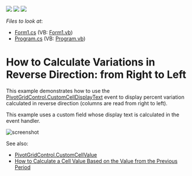 <!-- default badges list -->
![](https://img.shields.io/endpoint?url=https://codecentral.devexpress.com/api/v1/VersionRange/128579595/18.2.4%2B)
[![](https://img.shields.io/badge/Open_in_DevExpress_Support_Center-FF7200?style=flat-square&logo=DevExpress&logoColor=white)](https://supportcenter.devexpress.com/ticket/details/E2101)
[![](https://img.shields.io/badge/📖_How_to_use_DevExpress_Examples-e9f6fc?style=flat-square)](https://docs.devexpress.com/GeneralInformation/403183)
<!-- default badges end -->
<!-- default file list -->
*Files to look at*:

* [Form1.cs](./CS/WindowsApplication1/Form1.cs) (VB: [Form1.vb](./VB/WindowsApplication1/Form1.vb))
* [Program.cs](./CS/WindowsApplication1/Program.cs) (VB: [Program.vb](./VB/WindowsApplication1/Program.vb))
<!-- default file list end -->
# How to Calculate Variations in Reverse Direction: from Right to Left

This example demonstrates how to use the [PivotGridControl.CustomCellDisplayText](http://docs.devexpress.com/WindowsForms/DevExpress.XtraPivotGrid.PivotGridControl.CustomCellDisplayText) event to display percent variation calculated in reverse direction (columns are read from right to left).

This example uses a custom field whose display text is calculated in the event handler. 

![screenshot](./images/screenshot.png)

See also:

* [PivotGridControl.CustomCellValue](http://docs.devexpress.com/WindowsForms/DevExpress.XtraPivotGrid.PivotGridControl.CustomCellValue) 
* [How to Calculate a Cell Value Based on the Value from the Previous Period](https://github.com/DevExpress-Examples/getting-a-summary-value-for-a-previous-period-while-calculating-the-current-one-e2125)
